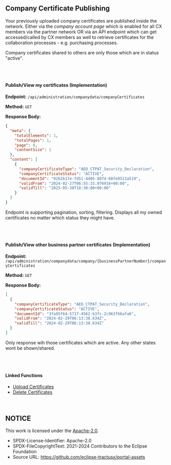 ## Company Certificate Publishing

Your previously uploaded company certificates are published inside the network.
Either via the _company account page_ which is enabled for all CX members via the partner network OR via an API endpoint which can get accessed/called by CX members as well to retrieve certificates for the collaboration processes - e.g. purchasing processes.

Company certificates shared to others are only those which are in status "active".

<br>
<br>

#### Publish/View my certificates (Implementation)

**Endpoint:** `/api/administration/companydata/companyCertificates`

**Method:** `GET`

**Response Body:**

```json
{
  "meta": {
    "totalElements": 1,
    "totalPages": 1,
    "page": 0,
    "contentSize": 1
  },
  "content": [
    {
      "companyCertificateType": "AEO_CTPAT_Security_Declaration",
      "companyCertificateStatus": "ACTIVE",
      "documentId": "9262b17e-fd51-4d05-887d-68fe9513a519",
      "validFrom": "2024-02-27T06:55:33.076916+00:00",
      "validTill": "2025-05-30T18:30:00+00:00"
    }
  ]
}
```

Endpoint is supporting pagination, sorting, filtering.
Displays all my owned certificates no matter which status they might have.

<br>
<br>

#### Publish/View other business partner certificates (Implementation)

**Endpoint:** `/api/administration/companydata/company/{businessPartnerNumber}/companyCertificates`

**Method:** `GET`

**Response Body:**

```json
[
  {
    "companyCertificateType": "AEO_CTPAT_Security_Declaration",
    "companyCertificateStatus": "ACTIVE",
    "documentId": "3fa85f64-5717-4562-b3fc-2c963f66afa6",
    "validFrom": "2024-02-29T06:13:38.634Z",
    "validTill": "2024-02-29T06:13:38.634Z"
  }
]
```

Only response wih those certificates which are active. Any other states wont be shown/shared.

<br>
<br>

#### Linked Functions

- [Upload Certificates](/docs/user/08.%20Certificate%20Management/01.%20Certificate%20Upload.md)
- [Delete Certificates](/docs/user/08.%20Certificate%20Management/02.%20Certificate%20Deletion.md)

<br>

## NOTICE

This work is licensed under the [Apache-2.0](https://www.apache.org/licenses/LICENSE-2.0).

- SPDX-License-Identifier: Apache-2.0
- SPDX-FileCopyrightText: 2021-2024 Contributors to the Eclipse Foundation
- Source URL: https://github.com/eclipse-tractusx/portal-assets
